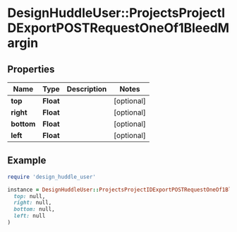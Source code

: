 # DesignHuddleUser::ProjectsProjectIDExportPOSTRequestOneOf1BleedMargin

## Properties

| Name | Type | Description | Notes |
| ---- | ---- | ----------- | ----- |
| **top** | **Float** |  | [optional] |
| **right** | **Float** |  | [optional] |
| **bottom** | **Float** |  | [optional] |
| **left** | **Float** |  | [optional] |

## Example

```ruby
require 'design_huddle_user'

instance = DesignHuddleUser::ProjectsProjectIDExportPOSTRequestOneOf1BleedMargin.new(
  top: null,
  right: null,
  bottom: null,
  left: null
)
```

